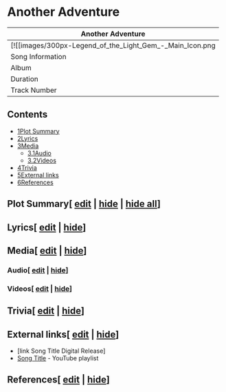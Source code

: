 # Another Adventure

| Another Adventure |
| --- |
| [![[images/300px-Legend_of_the_Light_Gem_-_Main_Icon.png|Image]]](/wiki/File:Legend_of_the_Light_Gem_-_Main_Icon.png) |
| Song Information |
| Album | [Legend of the Light Gem](/wiki/Legend_of_the_Light_Gem "Legend of the Light Gem") |
| Duration | 4:05 |
| Track Number | 3/10 |

## Contents

- [1Plot Summary](#Plot_Summary)
- [2Lyrics](#Lyrics)
- [3Media](#Media)
  - [3.1Audio](#Audio)
  - [3.2Videos](#Videos)
- [4Trivia](#Trivia)
- [5External links](#External_links)
- [6References](#References)

## Plot Summary\[ [edit](/wiki/Another_Adventure?action=edit&section=1 "Edit section: Plot Summary") \| [hide](/wiki/Another_Adventure "Expand or collapse this section") \| [hide all](/wiki/Another_Adventure "Expand or collapse all sections on this page")\]

## Lyrics\[ [edit](/wiki/Another_Adventure?action=edit&section=2 "Edit section: Lyrics") \| [hide](/wiki/Another_Adventure "Expand or collapse this section")\]

## Media\[ [edit](/wiki/Another_Adventure?action=edit&section=3 "Edit section: Media") \| [hide](/wiki/Another_Adventure "Expand or collapse this section")\]

### Audio\[ [edit](/wiki/Another_Adventure?action=edit&section=4 "Edit section: Audio") \| [hide](/wiki/Another_Adventure "Expand or collapse this section")\]

### Videos\[ [edit](/wiki/Another_Adventure?action=edit&section=5 "Edit section: Videos") \| [hide](/wiki/Another_Adventure "Expand or collapse this section")\]

## Trivia\[ [edit](/wiki/Another_Adventure?action=edit&section=6 "Edit section: Trivia") \| [hide](/wiki/Another_Adventure "Expand or collapse this section")\]

## External links\[ [edit](/wiki/Another_Adventure?action=edit&section=7 "Edit section: External links") \| [hide](/wiki/Another_Adventure "Expand or collapse this section")\]

- \[link Song Title Digital Release\]
- [Song Title](https://www.youtube.com/playlist?list=playlistId) \- YouTube playlist

## References\[ [edit](/wiki/Another_Adventure?action=edit&section=8 "Edit section: References") \| [hide](/wiki/Another_Adventure "Expand or collapse this section")\]